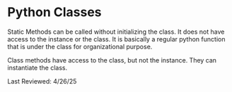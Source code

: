 # Python Classes

Static Methods can be called without initializing the class. It does not have access to the instance or the class. It is basically a regular python function that is under the class for organizational purpose.

Class methods have access to the class, but not the instance. They can instantiate the class.

Last Reviewed: 4/26/25    